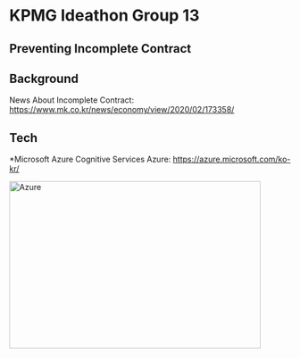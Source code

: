 KPMG Ideathon Group 13
=============

Preventing Incomplete Contract
-------------

## Background
News About Incomplete Contract: <https://www.mk.co.kr/news/economy/view/2020/02/173358/>

## Tech

  *Microsoft Azure Cognitive Services
  Azure: <https://azure.microsoft.com/ko-kr/>
  
  <img src="https://azurecomcdn.azureedge.net/cvt-e761bbc71a75271f4158df1a661cf62503d2ed28725b33bbd621235dfd681d93/mediahandler/files/videofiles/thumbnails/cognitive-services-overview-animation-video/CC0754_MS_AzureCognitiveServices_StyleFramePlaceHolder-01-01%20(3).png" width="450px" height="300px" alt="Azure"></img><br/>
  




